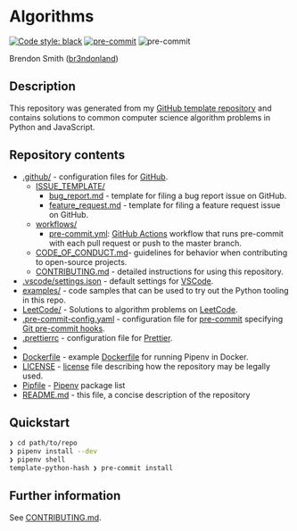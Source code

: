 # Algorithms

[![Code style: black](https://img.shields.io/badge/code%20style-black-000000.svg)](https://github.com/psf/black)
[![pre-commit](https://img.shields.io/badge/pre--commit-enabled-brightgreen?logo=pre-commit&logoColor=white)](https://github.com/pre-commit/pre-commit)
![pre-commit](https://github.com/br3ndonland/algorithms/workflows/pre-commit/badge.svg)

Brendon Smith ([br3ndonland](https://github.com/br3ndonland/))

## Description

This repository was generated from my [GitHub template repository](https://github.blog/2019-06-06-generate-new-repositories-with-repository-templates/) and contains solutions to common computer science algorithm problems in Python and JavaScript.

## Repository contents

- [.github/](.github) - configuration files for [GitHub](https://github.com/).
  - [ISSUE_TEMPLATE/](.github/ISSUE_TEMPLATE)
    - [bug_report.md](.github/ISSUE_TEMPLATE/bug_report.md) - template for filing a bug report issue on GitHub.
    - [feature_request.md](.github/ISSUE_TEMPLATE/feature_request.md) - template for filing a feature request issue on GitHub.
  - [workflows/](.github/workflows)
    - [pre-commit.yml](.github/workflows/pre-commit.yml): [GitHub Actions](https://github.com/features/actions) workflow that runs pre-commit with each pull request or push to the master branch.
  - [CODE_OF_CONDUCT.md](.github/CODE_OF_CONDUCT.md)- guidelines for behavior when contributing to open-source projects.
  - [CONTRIBUTING.md](.github/CONTRIBUTING.md) - detailed instructions for using this repository.
- [.vscode/settings.json](.vscode/settings.json) - default settings for [VSCode](https://code.visualstudio.com/).
- [examples/](examples) - code samples that can be used to try out the Python tooling in this repo.
- [LeetCode/](LeetCode) - Solutions to algorithm problems on [LeetCode](https://leetcode.com/).
- [.pre-commit-config.yaml](.pre-commit-config.yaml) - configuration file for [pre-commit](https://pre-commit.com/) specifying [Git pre-commit hooks](https://www.git-scm.com/docs/githooks).
- [.prettierrc](.prettierrc) - configuration file for [Prettier](https://prettier.io/docs/en/configuration.html).
-
- [Dockerfile](Dockerfile) - example [Dockerfile](https://docs.docker.com/engine/reference/builder/) for running Pipenv in Docker.
- [LICENSE](LICENSE) - [license](https://choosealicense.com/) file describing how the repository may be legally used.
- [Pipfile](Pipfile) - [Pipenv](https://pipenv.readthedocs.io/) package list
- [README.md](README.md) - this file, a concise description of the repository

## Quickstart

```sh
❯ cd path/to/repo
❯ pipenv install --dev
❯ pipenv shell
template-python-hash ❯ pre-commit install
```

## Further information

See [CONTRIBUTING.md](.github/CONTRIBUTING.md).
